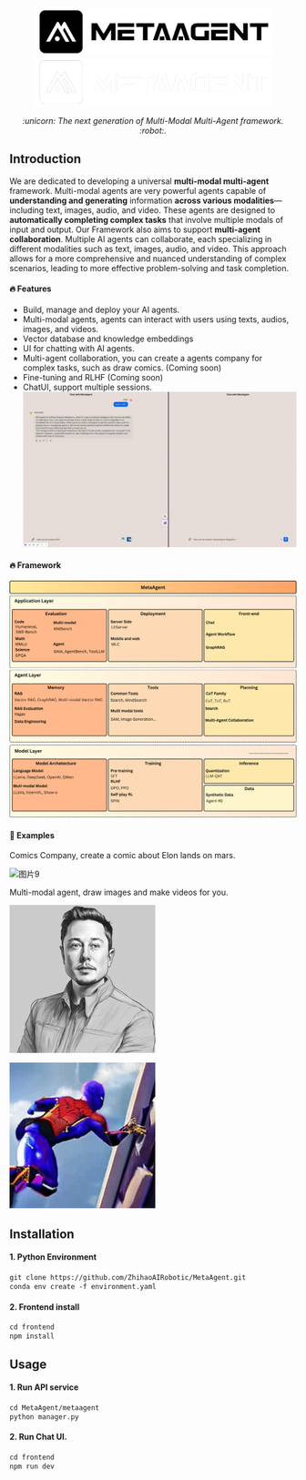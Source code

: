 
<p align="center">
  <a href="https://github.com/ZhihaoAIRobotic/MetaAgent//#gh-light-mode-only">
    <img src="Docs/resource/MetaAgent-logo-black.png" width="418px" alt="logo" />
  </a>
  <a href="https://github.com/ZhihaoAIRobotic/MetaAgent//#gh-dark-mode-only">
    <img src="Docs/resource/MetaAgent-logo-white.png" width="418px" alt="logo" />
  </a>
</p>

<p align="center"><i>:unicorn: The next generation of Multi-Modal Multi-Agent framework. :robot:. </i></p>

## Introduction
We are dedicated to developing a universal **multi-modal multi-agent** framework. Multi-modal agents are very powerful agents capable of **understanding and generating** information **across various modalities**—including text, images, audio, and video. These agents are designed to **automatically completing complex tasks** that involve multiple modals of input and output. Our Framework also aims to support **multi-agent collaboration**. Multiple AI agents can collaborate, each specializing in different modalities such as text, images, audio, and video. This approach allows for a more comprehensive and nuanced understanding of complex scenarios, leading to more effective problem-solving and task completion. 

#### :fire: Features
- Build, manage and deploy your AI agents.
- Multi-modal agents, agents can interact with users using texts, audios, images, and videos. 
- Vector database and knowledge embeddings
- UI for chatting with AI agents.
- Multi-agent collaboration, you can create a agents company for complex tasks, such as draw comics. (Coming soon)
- Fine-tuning and RLHF (Coming soon)
- ChatUI, support multiple sessions.
![alt text](<Docs/resource/Multiple sessions.gif>)

#### :fire: Framework
![alt text](<Docs/resource/MetaAgent Framewore.png>)


#### :page_with_curl: Examples
Comics Company, create a comic about Elon lands on mars.

![图片9](https://github.com/ZhihaoAIRobotic/MetaAgent/assets/25542404/fb37f50a-b325-4747-82ed-a968ec030112)


Multi-modal agent, draw images and make videos for you.

<img src="Docs/resource/elon.jpg" width="256" height="260">

![Elon](Docs/resource/output.gif)


## Installation
#### 1. Python Environment
```
git clone https://github.com/ZhihaoAIRobotic/MetaAgent.git
conda env create -f environment.yaml
```
#### 2. Frontend install
```
cd frontend
npm install
```

## Usage

#### 1. Run API service
```
cd MetaAgent/metaagent
python manager.py
```
#### 2. Run Chat UI.
```
cd frontend 
npm run dev
```